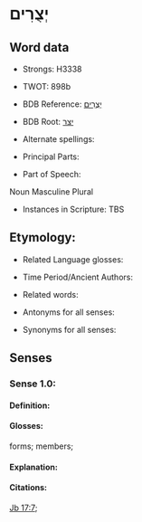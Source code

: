 # יְצֻרִים

<!-- Status: S2="NeedsEdits" -->
<!-- Lexica used for edits:   -->

## Word data

* Strongs: H3338

* TWOT: 898b

* BDB Reference: [יְצֻרִים](rc://en/bdb/dict/j.cv.ae)

* BDB Root: [יצר](rc://en/bdb/dict/j.cv.aa)

* Alternate spellings:

* Principal Parts:

* Part of Speech:

Noun Masculine Plural

* Instances in Scripture: TBS

## Etymology:

* Related Language glosses:

* Time Period/Ancient Authors:

* Related words:

* Antonyms for all senses:

* Synonyms for all senses:

## Senses

### Sense 1.0:

#### Definition:

#### Glosses:

forms; members; 

#### Explanation:

#### Citations:

[Jb 17:7](rc://he/uhb/book/job/17/7); 

